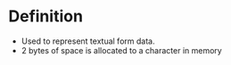 # Definition
* Used to represent textual form data.
* 2 bytes of space is allocated to a character in memory
